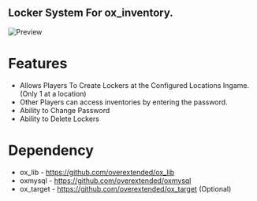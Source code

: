## Locker System For ox_inventory.

![Preview](https://media.discordapp.net/attachments/759295612976889867/1015479854206046228/lockerposter.png?width=800&height=671)

# Features 
- Allows Players To Create Lockers at the Configured Locations Ingame. (Only 1 at a location)
- Other Players can access inventories by entering the password.
- Ability to Change Password
- Ability to Delete Lockers

# Dependency
- ox_lib - https://github.com/overextended/ox_lib
- oxmysql - https://github.com/overextended/oxmysql
- ox_target - https://github.com/overextended/ox_target (Optional)

